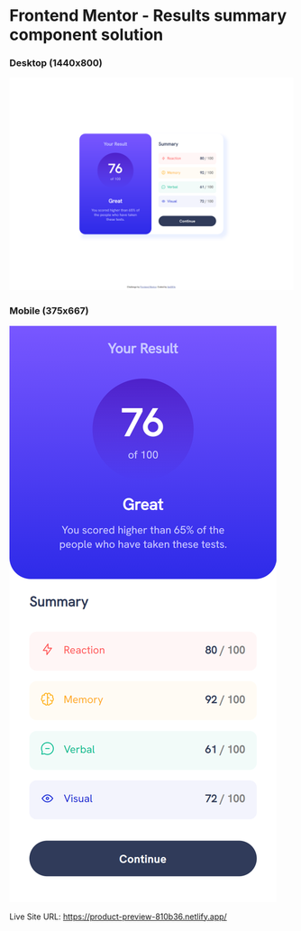 # Frontend Mentor - Results summary component solution

### Desktop (1440x800)
![](./desktop-screenshot.png)

### Mobile (375x667)  
![](./mobile-screenshot.png)

Live Site URL: https://product-preview-810b36.netlify.app/

